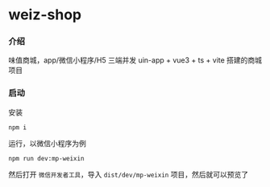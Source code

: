 # weiz-shop

### 介绍

味值商城，app/微信小程序/H5 三端并发
uin-app + vue3 + ts + vite 搭建的商城项目

### 启动

安装

```shell
npm i
```

运行，以微信小程序为例

```shell
npm run dev:mp-weixin
```

然后打开 `微信开发者工具`，导入 `dist/dev/mp-weixin` 项目，然后就可以预览了
